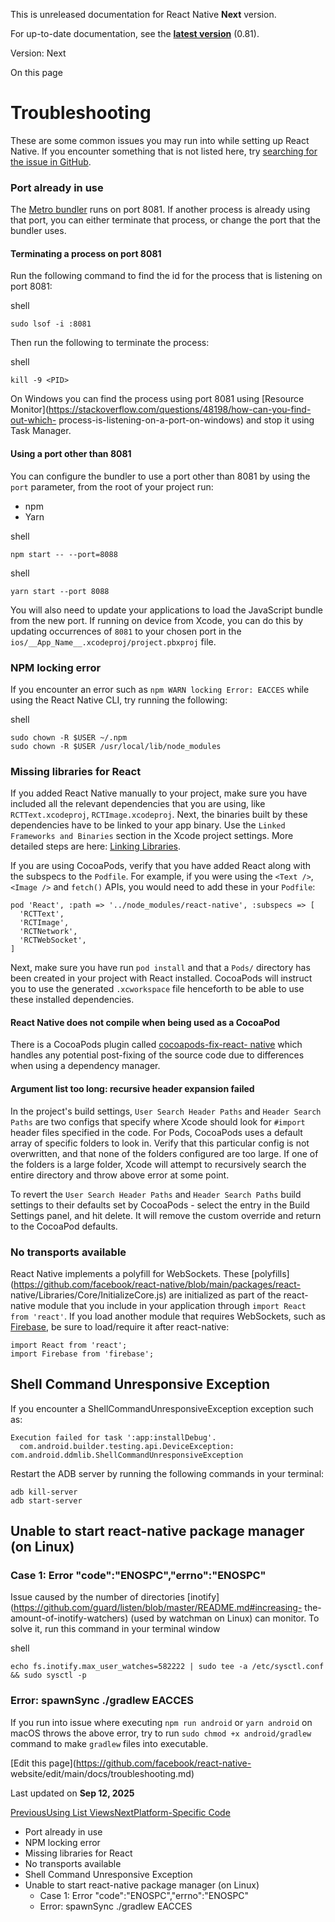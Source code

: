 This is unreleased documentation for React Native **Next** version.

For up-to-date documentation, see the **[latest
version](/docs/troubleshooting)** (0.81).

Version: Next

On this page

# Troubleshooting

These are some common issues you may run into while setting up React Native.
If you encounter something that is not listed here, try [searching for the
issue in GitHub](https://github.com/facebook/react-native/issues/).

### Port already in use​

The [Metro bundler](https://metrobundler.dev/) runs on port 8081. If another
process is already using that port, you can either terminate that process, or
change the port that the bundler uses.

#### Terminating a process on port 8081​

Run the following command to find the id for the process that is listening on
port 8081:

shell

    
    
    sudo lsof -i :8081  
    

Then run the following to terminate the process:

shell

    
    
    kill -9 <PID>  
    

On Windows you can find the process using port 8081 using [Resource
Monitor](https://stackoverflow.com/questions/48198/how-can-you-find-out-which-
process-is-listening-on-a-port-on-windows) and stop it using Task Manager.

#### Using a port other than 8081​

You can configure the bundler to use a port other than 8081 by using the
`port` parameter, from the root of your project run:

  * npm
  * Yarn

shell

    
    
    npm start -- --port=8088  
    

shell

    
    
    yarn start --port 8088  
    

You will also need to update your applications to load the JavaScript bundle
from the new port. If running on device from Xcode, you can do this by
updating occurrences of `8081` to your chosen port in the
`ios/__App_Name__.xcodeproj/project.pbxproj` file.

### NPM locking error​

If you encounter an error such as `npm WARN locking Error: EACCES` while using
the React Native CLI, try running the following:

shell

    
    
    sudo chown -R $USER ~/.npm  
    sudo chown -R $USER /usr/local/lib/node_modules  
    

### Missing libraries for React​

If you added React Native manually to your project, make sure you have
included all the relevant dependencies that you are using, like
`RCTText.xcodeproj`, `RCTImage.xcodeproj`. Next, the binaries built by these
dependencies have to be linked to your app binary. Use the `Linked Frameworks
and Binaries` section in the Xcode project settings. More detailed steps are
here: [Linking Libraries](/docs/next/linking-libraries-ios#content).

If you are using CocoaPods, verify that you have added React along with the
subspecs to the `Podfile`. For example, if you were using the `<Text />`,
`<Image />` and `fetch()` APIs, you would need to add these in your `Podfile`:

    
    
    pod 'React', :path => '../node_modules/react-native', :subspecs => [  
      'RCTText',  
      'RCTImage',  
      'RCTNetwork',  
      'RCTWebSocket',  
    ]  
    

Next, make sure you have run `pod install` and that a `Pods/` directory has
been created in your project with React installed. CocoaPods will instruct you
to use the generated `.xcworkspace` file henceforth to be able to use these
installed dependencies.

#### React Native does not compile when being used as a CocoaPod​

There is a CocoaPods plugin called [cocoapods-fix-react-
native](https://github.com/orta/cocoapods-fix-react-native) which handles any
potential post-fixing of the source code due to differences when using a
dependency manager.

#### Argument list too long: recursive header expansion failed​

In the project's build settings, `User Search Header Paths` and `Header Search
Paths` are two configs that specify where Xcode should look for `#import`
header files specified in the code. For Pods, CocoaPods uses a default array
of specific folders to look in. Verify that this particular config is not
overwritten, and that none of the folders configured are too large. If one of
the folders is a large folder, Xcode will attempt to recursively search the
entire directory and throw above error at some point.

To revert the `User Search Header Paths` and `Header Search Paths` build
settings to their defaults set by CocoaPods - select the entry in the Build
Settings panel, and hit delete. It will remove the custom override and return
to the CocoaPod defaults.

### No transports available​

React Native implements a polyfill for WebSockets. These
[polyfills](https://github.com/facebook/react-native/blob/main/packages/react-
native/Libraries/Core/InitializeCore.js) are initialized as part of the react-
native module that you include in your application through `import React from
'react'`. If you load another module that requires WebSockets, such as
[Firebase](https://github.com/facebook/react-native/issues/3645), be sure to
load/require it after react-native:

    
    
    import React from 'react';  
    import Firebase from 'firebase';  
    

## Shell Command Unresponsive Exception​

If you encounter a ShellCommandUnresponsiveException exception such as:

    
    
    Execution failed for task ':app:installDebug'.  
      com.android.builder.testing.api.DeviceException: com.android.ddmlib.ShellCommandUnresponsiveException  
    

Restart the ADB server by running the following commands in your terminal:

    
    
    adb kill-server  
    adb start-server  
    

## Unable to start react-native package manager (on Linux)​

### Case 1: Error "code":"ENOSPC","errno":"ENOSPC"​

Issue caused by the number of directories
[inotify](https://github.com/guard/listen/blob/master/README.md#increasing-
the-amount-of-inotify-watchers) (used by watchman on Linux) can monitor. To
solve it, run this command in your terminal window

shell

    
    
    echo fs.inotify.max_user_watches=582222 | sudo tee -a /etc/sysctl.conf && sudo sysctl -p  
    

### Error: spawnSync ./gradlew EACCES​

If you run into issue where executing `npm run android` or `yarn android` on
macOS throws the above error, try to run `sudo chmod +x android/gradlew`
command to make `gradlew` files into executable.

[Edit this page](https://github.com/facebook/react-native-
website/edit/main/docs/troubleshooting.md)

Last updated on **Sep 12, 2025**

[ PreviousUsing List Views](/docs/next/using-a-listview)[NextPlatform-Specific
Code](/docs/next/platform-specific-code)

  * Port already in use
  * NPM locking error
  * Missing libraries for React
  * No transports available
  * Shell Command Unresponsive Exception
  * Unable to start react-native package manager (on Linux)
    * Case 1: Error "code":"ENOSPC","errno":"ENOSPC"
    * Error: spawnSync ./gradlew EACCES

